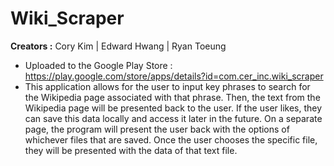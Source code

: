 # Wiki_Scraper
**Creators :** Cory Kim | Edward Hwang | Ryan Toeung
* Uploaded to the Google Play Store : https://play.google.com/store/apps/details?id=com.cer_inc.wiki_scraper
* This application allows for the user to input key phrases to search for the Wikipedia page associated with that phrase. Then, the text from the Wikipedia page will be presented back to the user. If the user likes, they can save this data locally and access it later in the future. On a separate page, the program will present the user back with the options of whichever files that are saved. Once the user chooses the specific file, they will be presented with the data of that text file.
